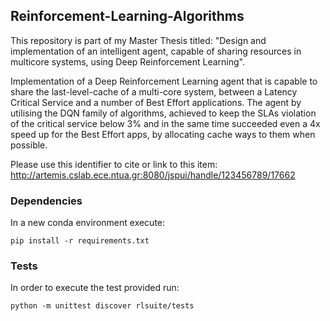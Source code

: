 ## Reinforcement-Learning-Algorithms

This repository is part of my Master Thesis titled: "Design and implementation of an intelligent agent, capable of sharing resources in multicore systems, using Deep Reinforcement Learning".

Implementation of a Deep Reinforcement Learning agent that is capable to share the last-level-cache of a multi-core system, between a Latency Critical Service and a number of Best Effort applications. The agent by utilising the DQN family of algorithms, achieved to keep the SLAs violation of the critical service below 3% and in the same time succeeded even a 4x speed up for the Best Effort apps, by allocating cache ways to them when possible.

Please use this identifier to cite or link to this item: http://artemis.cslab.ece.ntua.gr:8080/jspui/handle/123456789/17662

### Dependencies

In a new conda environment execute: 
    
    pip install -r requirements.txt 
    
### Tests

In order to execute the test provided run:

    python -m unittest discover rlsuite/tests
